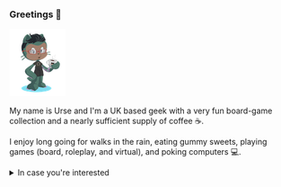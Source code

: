 ### Greetings 🦑

![octo-urse](https://github.com/gleeblezoid/gleeblezoid/blob/de079b1c1bddfd9b838be7e151049a27adeb6260/transparent%20octocat.png)

My name is Urse and I'm a UK based geek with a very fun board-game collection and a nearly sufficient supply of coffee ☕. 

I enjoy long going for walks in the rain, eating gummy sweets, playing games (board, roleplay, and virtual), and poking computers 💻.

<details><summary> In case you're interested</summary>
- ➡️ My pronouns are: they/them
- 📫 Reach me at: hello@gleeblezoid.com
- 🌐 See more of my online stuff at: gleeblezoid.com
- 🎉 Fun fact: I grew up under a rock and studied Geology

</details>
